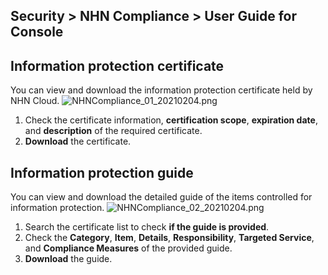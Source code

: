 ## Security > NHN Compliance > User Guide for Console

## Information protection certificate

You can view and download the information protection certificate held by NHN Cloud.
![NHNCompliance_01_20210204.png](https://static.toastoven.net/prod_serversecuritycheck/NHNCompliance_01_20210204.png)
1. Check the certificate information, **certification scope**, **expiration date**, and **description** of the required certificate.
2. **Download**  the certificate.


## Information protection guide

You can view and download the detailed guide of the items controlled for information protection.
![NHNCompliance_02_20210204.png](https://static.toastoven.net/prod_serversecuritycheck/NHNCompliance_02_20210204.png)
1. Search the certificate list to check **if the guide is provided**.
2. Check the **Category**, **Item**, **Details**, **Responsibility**, **Targeted Service**, and **Compliance Measures** of the provided guide.
3. **Download**  the guide.
